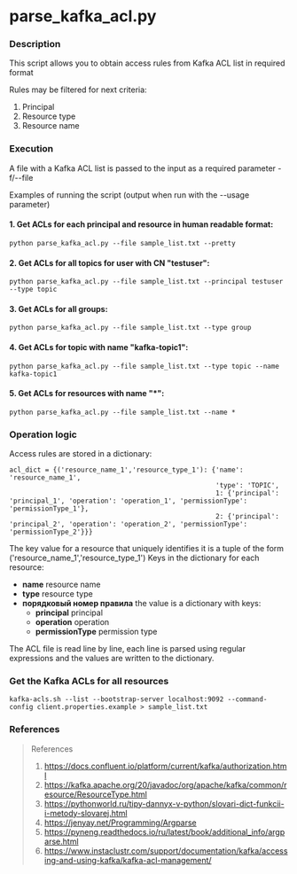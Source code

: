 # parse_kafka_acl.py

### Description

This script allows you to obtain access rules from Kafka ACL list in required format

Rules may be filtered for next criteria:

1. Principal
2. Resource type
3. Resource name

### Execution

A file with a Kafka ACL list is passed to the input as a required parameter -f/--file

Examples of running the script (output when run with the --usage parameter)

#### 1. Get ACLs for each principal and resource in human readable format:

```CLI
python parse_kafka_acl.py --file sample_list.txt --pretty
```

#### 2. Get ACLs for all topics for user with CN "testuser":

```CLI
python parse_kafka_acl.py --file sample_list.txt --principal testuser --type topic
```

#### 3. Get ACLs for all groups:

```CLI
python parse_kafka_acl.py --file sample_list.txt --type group
```

#### 4. Get ACLs for topic with name "kafka-topic1":

```CLI
python parse_kafka_acl.py --file sample_list.txt --type topic --name kafka-topic1
```

#### 5. Get ACLs for resources with name "*":

```CLI
python parse_kafka_acl.py --file sample_list.txt --name *
```

### Operation logic

Access rules are stored in a dictionary:

```Text
acl_dict = {('resource_name_1','resource_type_1'): {'name': 'resource_name_1',
                                                    'type': 'TOPIC',
													1: {'principal': 'principal_1', 'operation': 'operation_1', 'permissionType': 'permissionType_1'},
                                                    2: {'principal': 'principal_2', 'operation': 'operation_2', 'permissionType': 'permissionType_2'}}}
```

The key value for a resource that uniquely identifies it is a tuple of the form ('resource_name_1','resource_type_1')
Keys in the dictionary for each resource:

- **name** resource name
- **type** resource type
- **порядковый номер правила** the value is a dictionary with keys:
  - **principal** principal
  - **operation** operation
  - **permissionType** permission type								
 
The ACL file is read line by line, each line is parsed using regular expressions and the values are written to the dictionary.

###  Get the Kafka ACLs for all resources

```CLI
kafka-acls.sh --list --bootstrap-server localhost:9092 --command-config client.properties.example > sample_list.txt
```

### References

> References
> 1. https://docs.confluent.io/platform/current/kafka/authorization.html
> 2. https://kafka.apache.org/20/javadoc/org/apache/kafka/common/resource/ResourceType.html
> 3. https://pythonworld.ru/tipy-dannyx-v-python/slovari-dict-funkcii-i-metody-slovarej.html
> 4. https://jenyay.net/Programming/Argparse
> 5. https://pyneng.readthedocs.io/ru/latest/book/additional_info/argparse.html
> 6. https://www.instaclustr.com/support/documentation/kafka/accessing-and-using-kafka/kafka-acl-management/
